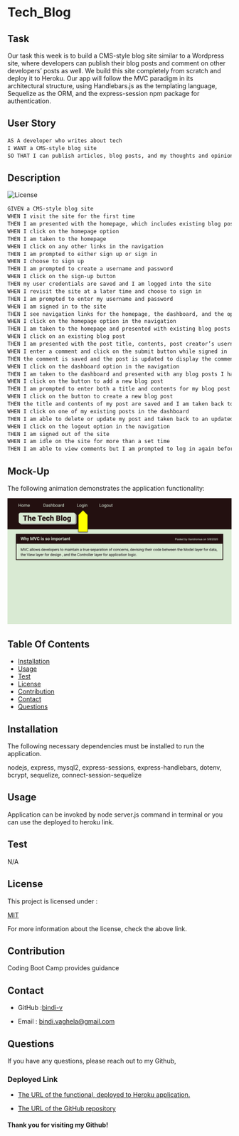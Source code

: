 # Tech_Blog

## Task

Our task this week is to build a CMS-style blog site similar to a Wordpress site, where developers can publish their blog posts and comment on other developers’ posts as well. We build this site completely from scratch and deploy it to Heroku. Our app will follow the MVC paradigm in its architectural structure, using Handlebars.js as the templating language, Sequelize as the ORM, and the express-session npm package for authentication.

## User Story

```md
AS A developer who writes about tech
I WANT a CMS-style blog site
SO THAT I can publish articles, blog posts, and my thoughts and opinions
```
## Description

 ![License](https://img.shields.io/badge/License-MIT-yellow)

 ```md
GIVEN a CMS-style blog site
WHEN I visit the site for the first time
THEN I am presented with the homepage, which includes existing blog posts if any have been posted; navigation links for the homepage and the dashboard; and the option to log in
WHEN I click on the homepage option
THEN I am taken to the homepage
WHEN I click on any other links in the navigation
THEN I am prompted to either sign up or sign in
WHEN I choose to sign up
THEN I am prompted to create a username and password
WHEN I click on the sign-up button
THEN my user credentials are saved and I am logged into the site
WHEN I revisit the site at a later time and choose to sign in
THEN I am prompted to enter my username and password
WHEN I am signed in to the site
THEN I see navigation links for the homepage, the dashboard, and the option to log out
WHEN I click on the homepage option in the navigation
THEN I am taken to the homepage and presented with existing blog posts that include the post title and the date created
WHEN I click on an existing blog post
THEN I am presented with the post title, contents, post creator’s username, and date created for that post and have the option to leave a comment
WHEN I enter a comment and click on the submit button while signed in
THEN the comment is saved and the post is updated to display the comment, the comment creator’s username, and the date created
WHEN I click on the dashboard option in the navigation
THEN I am taken to the dashboard and presented with any blog posts I have already created and the option to add a new blog post
WHEN I click on the button to add a new blog post
THEN I am prompted to enter both a title and contents for my blog post
WHEN I click on the button to create a new blog post
THEN the title and contents of my post are saved and I am taken back to an updated dashboard with my new blog post
WHEN I click on one of my existing posts in the dashboard
THEN I am able to delete or update my post and taken back to an updated dashboard
WHEN I click on the logout option in the navigation
THEN I am signed out of the site
WHEN I am idle on the site for more than a set time
THEN I am able to view comments but I am prompted to log in again before I can add, update, or delete comments
```

## Mock-Up

The following animation demonstrates the application functionality:

![Animation cycles through signing into the app, clicking on buttons, and updating blog posts.](./assets/TechBlog.gif)

## Table Of Contents

- [Installation](#installation)
- [Usage](#usage)
- [Test](#test)
- [License](#license)
- [Contribution](#contribution)
- [Contact](#contact)
- [Questions](#questions)
    
## Installation 

The following necessary dependencies must be installed to run the application.

  nodejs, express, mysql2, express-sessions, express-handlebars, dotenv, bcrypt, sequelize, connect-session-sequelize

## Usage

 Application can be invoked by node server.js command in terminal or you can use the deployed to heroku link.

## Test
  
  N/A

## License

This project is licensed under :

 [MIT](https://opensource.org/licenses/MIT)

For more information about the license, check the above link.

## Contribution

Coding Boot Camp provides guidance

## Contact

* GitHub :[bindi-v](https://github.com/bindi-v)

* Email : bindi.vaghela@gmail.com
    
## Questions

If you have any questions, please reach out to my Github,

### Deployed Link 

* [The URL of the functional, deployed to Heroku application.](https://salty-oasis-80559.herokuapp.com/)

* [The URL of the GitHub repository](https://github.com/bindi-v/Tech_Blog)

#### Thank you for visiting my Github!
